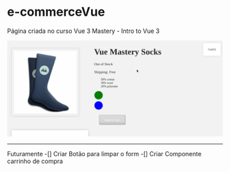 # e-commerceVue

Página criada no curso Vue 3 Mastery - Intro to Vue 3

<img src = "https://github.com/igorgbr/e-commerceVue/blob/main/vueTemplate.gif?raw=true">


-------------------
Futuramente
-[] Criar Botão para limpar o form
-[] Criar Componente carrinho de compra
